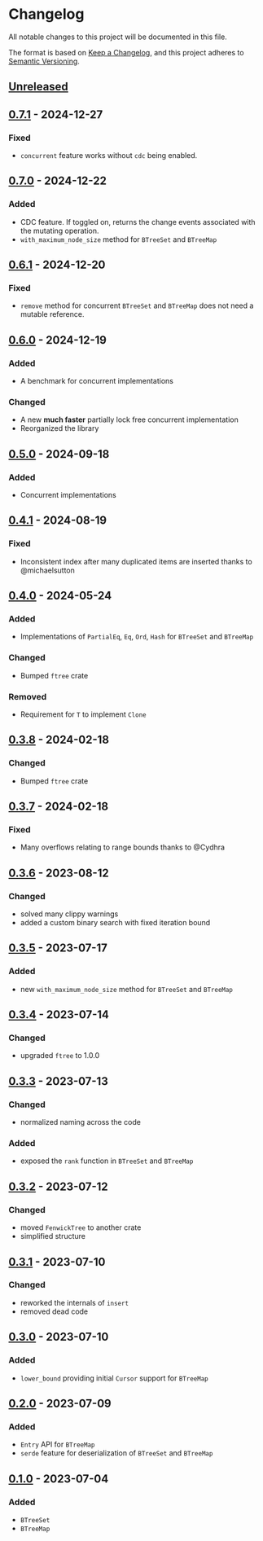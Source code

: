 # Changelog

All notable changes to this project will be documented in this file.

The format is based on [Keep a Changelog](https://keepachangelog.com/en/1.0.0/),
and this project adheres to [Semantic Versioning](https://semver.org/spec/v2.0.0.html).

## [Unreleased]

## [0.7.1] - 2024-12-27

### Fixed
- `concurrent` feature works without `cdc` being enabled.

## [0.7.0] - 2024-12-22

### Added
- CDC feature. If toggled on, returns the change events associated with the mutating operation.
- `with_maximum_node_size` method for `BTreeSet` and `BTreeMap`

## [0.6.1] - 2024-12-20

### Fixed
- `remove` method for concurrent `BTreeSet` and `BTreeMap` does not need a mutable reference.

## [0.6.0] - 2024-12-19

### Added
- A benchmark for concurrent implementations

### Changed
- A new **much faster** partially lock free concurrent implementation 
- Reorganized the library

## [0.5.0] - 2024-09-18

### Added

- Concurrent implementations

## [0.4.1] - 2024-08-19

### Fixed

- Inconsistent index after many duplicated items are inserted thanks to @michaelsutton

## [0.4.0] - 2024-05-24

### Added

- Implementations of `PartialEq`, `Eq`, `Ord`, `Hash` for `BTreeSet` and `BTreeMap`

### Changed

- Bumped `ftree` crate

### Removed

- Requirement for `T` to implement `Clone`

## [0.3.8] - 2024-02-18

### Changed

- Bumped `ftree` crate

## [0.3.7] - 2024-02-18

### Fixed

- Many overflows relating to range bounds thanks to @Cydhra

## [0.3.6] - 2023-08-12

### Changed

- solved many clippy warnings
- added a custom binary search with fixed iteration bound

## [0.3.5] - 2023-07-17

### Added

- new `with_maximum_node_size` method for `BTreeSet` and `BTreeMap`

## [0.3.4] - 2023-07-14

### Changed

- upgraded `ftree` to 1.0.0

## [0.3.3] - 2023-07-13

### Changed

- normalized naming across the code

### Added

- exposed the `rank` function in `BTreeSet` and `BTreeMap`

## [0.3.2] - 2023-07-12

### Changed

- moved `FenwickTree` to another crate
- simplified structure

## [0.3.1] - 2023-07-10

### Changed

- reworked the internals of `insert`
- removed dead code

## [0.3.0] - 2023-07-10

### Added

- `lower_bound` providing initial `Cursor` support for `BTreeMap`

## [0.2.0] - 2023-07-09

### Added

- `Entry` API for `BTreeMap`
- `serde` feature for deserialization of `BTreeSet` and `BTreeMap`

## [0.1.0] - 2023-07-04

### Added

- `BTreeSet`
- `BTreeMap`

[Unreleased]: https://github.com/brurucy/indexset/compare/v0.7.1...HEAD

[0.7.1]: https://github.com/brurucy/indexset/releases/tag/v0.7.1

[0.7.0]: https://github.com/brurucy/indexset/releases/tag/v0.7.0

[0.6.1]: https://github.com/brurucy/indexset/releases/tag/v0.6.1

[0.6.0]: https://github.com/brurucy/indexset/releases/tag/v0.6.0

[0.5.0]: https://github.com/brurucy/indexset/releases/tag/v0.5.0

[0.4.1]: https://github.com/brurucy/indexset/releases/tag/v0.4.1

[0.4.0]: https://github.com/brurucy/indexset/releases/tag/v0.4.0

[0.3.8]: https://github.com/brurucy/indexset/releases/tag/v0.3.8

[0.3.7]: https://github.com/brurucy/indexset/releases/tag/v0.3.7

[0.3.6]: https://github.com/brurucy/indexset/releases/tag/v0.3.6

[0.3.5]: https://github.com/brurucy/indexset/releases/tag/v0.3.5

[0.3.4]: https://github.com/brurucy/indexset/releases/tag/v0.3.4

[0.3.3]: https://github.com/brurucy/indexset/releases/tag/v0.3.3

[0.3.2]: https://github.com/brurucy/indexset/releases/tag/v0.3.2

[0.3.1]: https://github.com/brurucy/indexset/releases/tag/v0.3.1

[0.3.0]: https://github.com/brurucy/indexset/releases/tag/v0.3.0

[0.2.0]: https://github.com/brurucy/indexset/releases/tag/v0.2.0

[0.1.0]: https://github.com/brurucy/indexset/releases/tag/v0.1.0
